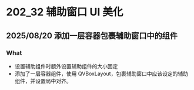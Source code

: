 # 202_32 辅助窗口 UI 美化
## 2025/08/20 添加一层容器包裹辅助窗口中的组件
### What
- 设置辅助组件时额外设置辅助组件的大小固定
- 添加了一层容器组件，使用 QVBoxLayout，包裹辅助窗口中应该设定的辅助组件，并设置局中对齐。
